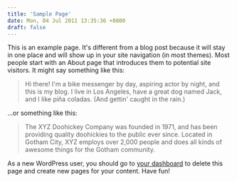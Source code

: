 ```yaml
---
title: 'Sample Page'
date: Mon, 04 Jul 2011 13:35:36 +0000
draft: false
---
```


This is an example page. It's different from a blog post because it will stay in one place and will show up in your site navigation (in most themes). Most people start with an About page that introduces them to potential site visitors. It might say something like this:

> Hi there! I'm a bike messenger by day, aspiring actor by night, and this is my blog. I live in Los Angeles, have a great dog named Jack, and I like piña coladas. (And gettin' caught in the rain.)

...or something like this:

> The XYZ Doohickey Company was founded in 1971, and has been providing quality doohickies to the public ever since. Located in Gotham City, XYZ employs over 2,000 people and does all kinds of awesome things for the Gotham community.

As a new WordPress user, you should go to [your dashboard](http:/wp-admin/) to delete this page and create new pages for your content. Have fun!
